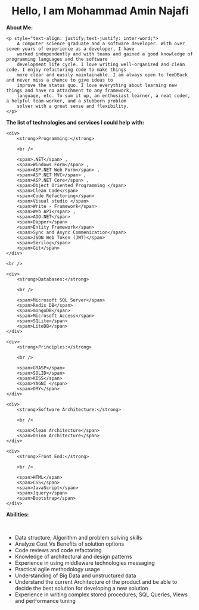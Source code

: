 <h1 style="text-align: center;">
    Hello, I am Mohammad Amin Najafi
</h1>

<div>
    <strong>About Me:</strong>

    <p style="text-align: justify;text-justify: inter-word;">
        A computer science graduate and a software developer. With over seven years of experience as a developer, I have
        worked independently and with teams and gained a good knowledge of programming languages and the software
        development life cycle. I love writing well-organized and clean code. I enjoy refactoring code to make things
        more clear and easily maintainable. I am always open to feeDBack and never miss a chance to give ideas to
        improve the status quo. I love everything about learning new things and have no attachment to any framework,
        language, etc. To sum it up, an enthusiast learner, a neat coder, a helpful team-worker, and a stubborn problem
        solver with a great sense and flexibility.
    </p>
</div>

<div>
    <strong>The list of technologies and services I could help with:</strong>

    <div>
        <strong>Programming:</strong>

        <br />

        <span>.NET</span> ,
        <span>Windows Form</span> ,
        <span>ASP.NET Web Form</span> ,
        <span>ASP.NET MVC</span> ,
        <span>ASP.NET Core</span> ,
        <span>Object Oriented Programming </span>
        <span>Clean Code</span>
        <span>Code Refactoring</span>
        <span>Visual studio </span>
        <span>Write - Framework</span>
        <span>Web API</span> ,
        <span>ADO.NET</span>
        <span>Dapper</span>
        <span>Entity Framework</span>
        <span>Sync and Async Commenication</span>
        <span>JSON Web Token (JWT)</span>
        <span>Serilog</span>
        <span>Git</span>
    </div>

    <br />

    <div>
        <strong>Databases:</strong>

        <br />

        <span>Microsoft SQL Server</span>
        <span>Redis DB</span>
        <span>mongoDB</span>
        <span>Microsoft Access</span>
        <span>SQLite</span>
        <span>LiteDB</span>        
    </div>

    <div>
        <strong>Principles:</strong>

        <br />

        <span>GRASP</span>
        <span>SOLID</span>
        <span>KISS</span>
        <span>YAGNI </span>
        <span>DRY</span>
    </div>

    <div>
        <strong>Software Architecture:</strong>

        <br />

        <span>Clean Architecture</span>
        <span>Onion Architecture</span>
    </div>

    <div>
        <strong>Front End:</strong>

        <br />

        <span>HTML</span>
        <span>CSS</span>
        <span>JavaScript</span>
        <span>Jquery</span>
        <span>Bootstrap</span>
    </div>
</div>

<strong>Abilities:</strong>

</br>

- Data structure, Algorithm and problem solving skills
- Analyze Cost Vs Benefits of solution options
- Code reviews and code refactoring
- Knowledge of architectural and design patterns
- Experience in using middleware technologies messaging
- Practical agile methodology usage
- Understanding of Big Data and unstructured data
- Understand the current Architecture of the product and be able to decide the best solution for developing a new
solution
- Experience in writing complex stored procedures, SQL Queries, Views and perFormance tuning
